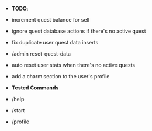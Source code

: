 - **TODO**:
 - increment quest balance for sell
 - ignore quest database actions if there's no active quest
 - fix duplicate user quest data inserts
 - /admin reset-quest-data
 - auto reset user stats when there's no active quests
 - add a charm section to the user's profile

- **Tested Commands**
 - /help
 - /start
 - /profile